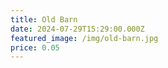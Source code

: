 ```yaml
---
title: Old Barn
date: 2024-07-29T15:29:00.000Z
featured_image: /img/old-barn.jpg
price: 0.05
---
```

